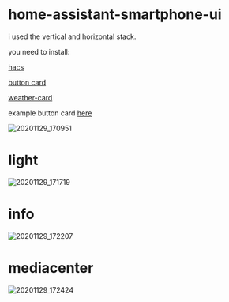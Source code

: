# home-assistant-smartphone-ui

i used the vertical and horizontal stack.

you need to install:


[hacs](https://github.com/hacs/integration)


[button card](https://github.com/custom-cards/button-card)

[weather-card](https://github.com/bramkragten/weather-card)

example button card [here](https://github.com/william89731/home-assistant-smartphone-ui/blob/main/button%20card.txt)


![20201129_170951](https://user-images.githubusercontent.com/68069659/100547255-0234cd80-3266-11eb-833a-3b52c8393b4d.gif)




# light

![20201129_171719](https://user-images.githubusercontent.com/68069659/100547627-18438d80-3268-11eb-8e90-b736f2837fd9.gif)


# info

![20201129_172207](https://user-images.githubusercontent.com/68069659/100547899-905e8300-3269-11eb-90bf-1e8d6f6be2dd.gif)

# mediacenter

![20201129_172424](https://user-images.githubusercontent.com/68069659/100547987-111d7f00-326a-11eb-9349-749463623965.gif)







